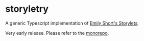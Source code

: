 # storyletry

A generic Typescript implementation of [Emily Short's Storylets][1].

Very early release. Please refer to the [monorepo][2].

[1]: https://emshort.blog/2019/11/29/storylets-you-want-them/
[2]: https://github.com/5310/storyletry